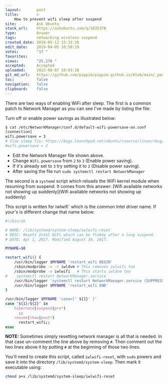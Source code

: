 ```yaml
---
layout:       post
title:        >
    How to prevent wifi sleep after suspend
site:         Ask Ubuntu
stack_url:    https://askubuntu.com/q/1035370
type:         Answer
tags:         networking wireless suspend
created_date: 2018-05-12 15:32:16
edit_date:    2019-04-05 10:58:19
votes:        "17 "
favorites:    
views:        "25,270 "
accepted:     Accepted
uploaded:     2022-08-07 18:03:28
git_md_url:   https://github.com/pippim/pippim.github.io/blob/main/_posts/2018/2018-05-12-How-to-prevent-wifi-sleep-after-suspend.md
toc:          false
navigation:   false
clipboard:    false
---
```


There are two ways of enabling WiFi after sleep. The first is a common patch to Network Manager as you can see I've made by listing the file:


Turn off or enable power savings as illustrated below:

``` bash
$ cat /etc/NetworkManager/conf.d/default-wifi-powersave-on.conf
[connection]
wifi.powersave = 3
# Slow sleep fix: https://bugs.launchpad.net/ubuntu/+source/linux/+bug/1670041
#wifi.powersave = 2
```

- Edit the Network Manager file shown above.
- Change `WiFi.powersave` from `2` to `3` (Enable power saving).
- If it's already set to `3` try setting it to `2` (Disable power saving).
- After saving the file run `sudo systemctl restart NetworkManager`

The second is a `systemd` script which reloads the WiFi kernel module when resuming from suspend. It comes from this answer: [Wifi available networks not showing up suddenly](Wifi available networks not showing up suddenly)

This script is written for iwlwifi` which is the common Intel driver name. If your's is different change that name below:

``` sh
#!/bin/sh

# NAME: /lib/systemd/system-sleep/iwlwifi-reset
# DESC: Resets Intel WiFi which can be flakey after a long suspend.
# DATE: Apr 1, 2017. Modified August 30, 2017.

MYNAME=$0

restart_wifi() {
    /usr/bin/logger $MYNAME 'restart_wifi BEGIN'
    /sbin/modprobe -v -r iwldvm # This removes iwlwifi too
    /sbin/modprobe -v iwlwifi   # This starts iwldvm too
#    systemctl restart NetworkManager.service
    /usr/bin/logger 'systemctl restart NetworkManager.service (SUPPRESSED)'
    /usr/bin/logger $MYNAME 'restart_wifi END'
}

/usr/bin/logger $MYNAME 'case=[' ${1}' ]'
case "${1}/${2}" in
    hibernate|suspend|pre*)
      ;;
    resume|thaw|post*)
      restart_wifi;;
esac
```

**NOTE:** Sometimes simply resetting network manager is all that is needed. In that case un-comment the line above by removing `#`. Then comment out the two lines above it by putting `#` at the beginning of those two lines.

You'll need to create this script, called `iwlwifi-reset`, with `sudo` powers and save it into the directory `/lib/systemd/system-sleep`.  Then mark it executable using:

``` bash
chmod a+x /lib/systemd/system-sleep/iwlwifi-reset
```
